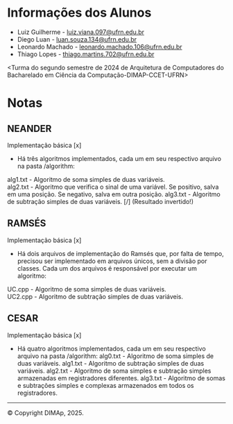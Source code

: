 # Informações dos Alunos

- Luiz Guilherme - luiz.viana.097@ufrn.edu.br
- Diego Luan - luan.souza.134@ufrn.edu.br
- Leonardo Machado - leonardo.machado.106@ufrn.edu.br
- Thiago Lopes - thiago.martins.702@ufrn.edu.br

 <Turma do segundo semestre de 2024 de Arquitetura de Computadores do Bacharelado em Ciência da Computação-DIMAP-CCET-UFRN>

# Notas

## NEANDER
Implementação básica [x]
- Há três algoritmos implementados, cada um em seu respectivo arquivo na pasta /algorithm:

alg1.txt - Algoritmo de soma simples de duas variáveis.                                                                             
alg2.txt - Algoritmo que verifica o sinal de uma variável. Se positivo, salva em uma posição. Se negativo, salva em outra posição.
alg3.txt - Algoritmo de subtração simples de duas variáveis.                                                                       [/] (Resultado invertido!)

## RAMSÉS
Implementação básica [x]
- Há dois arquivos de implementação do Ramsés que, por falta de tempo, precisou ser implementado em arquivos únicos, sem a divisão por classes. Cada um dos arquivos é
responsável por executar um algoritmo:

UC.cpp - Algoritmo de soma simples de duas variáveis.       
UC2.cpp - Algoritmo de subtração simples de duas variáveis. 

## CESAR
Implementação básica [x]
- Há quatro algoritmos implementados, cada um em seu respectivo arquivo na pasta /algorithm:
alg0.txt - Algoritmo de soma simples de duas variáveis.
alg1.txt - Algoritmo de subtração simples de duas variáveis.
alg2.txt - Algoritmo de soma simples e subtração simples armazenadas em registradores diferentes.
alg3.txt - Algoritmo de somas e subtrações simples e complexas
armazenados em todos os registradores.

________________________
 © Copyright DIMAp, 2025. 